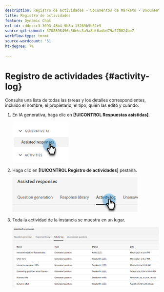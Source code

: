 ```yaml
---
description: Registro de actividades - Documentos de Marketo - Documentación del producto
title: Registro de actividades
feature: Dynamic Chat
exl-id: cddeccc3-3093-48b4-9b8a-13269b5b51e5
source-git-commit: 3788898496c50ebc3a5a8bf6adbd79a270024be7
workflow-type: tm+mt
source-wordcount: '51'
ht-degree: 7%

---
```


# Registro de actividades {#activity-log}

Consulte una lista de todas las tareas y los detalles correspondientes, incluido el nombre, el propietario, el tipo, quién las editó y cuándo.

1. En IA generativa, haga clic en **[!UICONTROL Respuestas asistidas]**.

   ![](assets/activity-log-1.png)

1. Haga clic en **[!UICONTROL Registro de actividades]** pestaña.

   ![](assets/activity-log-2.png)

1. Toda la actividad de la instancia se muestra en un lugar.

   ![](assets/activity-log-3.png)
